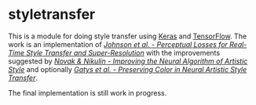 # styletransfer

This is a module for doing style transfer using [Keras]() and [TensorFlow](). The work is an implementation of *[Johnson et al. - Perceptual Losses for Real-Time Style Transfer and Super-Resolution](https://arxiv.org/abs/1603.08155)* with the improvements suggested by *[Novak & Nikulin - Improving the Neural Algorithm of Artistic Style](https://arxiv.org/abs/1605.04603)* and optionally *[Gatys et al. - Preserving Color in Neural Artistic Style Transfer](https://arxiv.org/abs/1606.05897)*.

The final implementation is still work in progress.